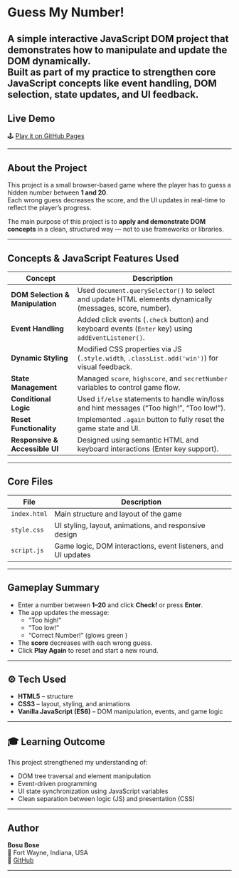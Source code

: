 # Guess My Number!

A simple interactive **JavaScript DOM project** that demonstrates how to manipulate and update the DOM dynamically.  
Built as part of my practice to strengthen **core JavaScript concepts** like event handling, DOM selection, state updates, and UI feedback.
---

##  **Live Demo**
🕹️ [Play it on GitHub Pages](https://bosubose132.github.io/Guess-my-number-js/)

---

##  **About the Project**
This project is a small browser-based game where the player has to guess a hidden number between **1 and 20**.  
Each wrong guess decreases the score, and the UI updates in real-time to reflect the player’s progress.

The main purpose of this project is to **apply and demonstrate DOM concepts** in a clean, structured way — not to use frameworks or libraries.

---

##  **Concepts & JavaScript Features Used**

| Concept | Description |
|----------|--------------|
| **DOM Selection & Manipulation** | Used `document.querySelector()` to select and update HTML elements dynamically (messages, score, number). |
| **Event Handling** | Added click events (`.check` button) and keyboard events (`Enter` key) using `addEventListener()`. |
| **Dynamic Styling** | Modified CSS properties via JS (`.style.width`, `.classList.add('win')`) for visual feedback. |
| **State Management** | Managed `score`, `highscore`, and `secretNumber` variables to control game flow. |
| **Conditional Logic** | Used `if/else` statements to handle win/loss and hint messages (“Too high!”, “Too low!”). |
| **Reset Functionality** | Implemented `.again` button to fully reset the game state and UI. |
| **Responsive & Accessible UI** | Designed using semantic HTML and keyboard interactions (Enter key support). |

---

##  **Core Files**
| File | Description |
|------|--------------|
| `index.html` | Main structure and layout of the game |
| `style.css` | UI styling, layout, animations, and responsive design |
| `script.js` | Game logic, DOM interactions, event listeners, and UI updates |

---

##  **Gameplay Summary**
- Enter a number between **1–20** and click **Check!** or press **Enter**.  
- The app updates the message:  
  - “Too high!”  
  - “Too low!”  
  - “Correct Number!” (glows green )  
- The **score** decreases with each wrong guess.  
- Click **Play Again** to reset and start a new round.

---

## ⚙️ **Tech Used**
- **HTML5** – structure  
- **CSS3** – layout, styling, and animations  
- **Vanilla JavaScript (ES6)** – DOM manipulation, events, and game logic  

---

## 🎓 **Learning Outcome**
This project strengthened my understanding of:
- DOM tree traversal and element manipulation  
- Event-driven programming  
- UI state synchronization using JavaScript variables  
- Clean separation between logic (JS) and presentation (CSS)

---

##  **Author**
**Bosu Bose**  
📍 Fort Wayne, Indiana, USA  
🔗 [GitHub](https://github.com/bosuBose132)

---

